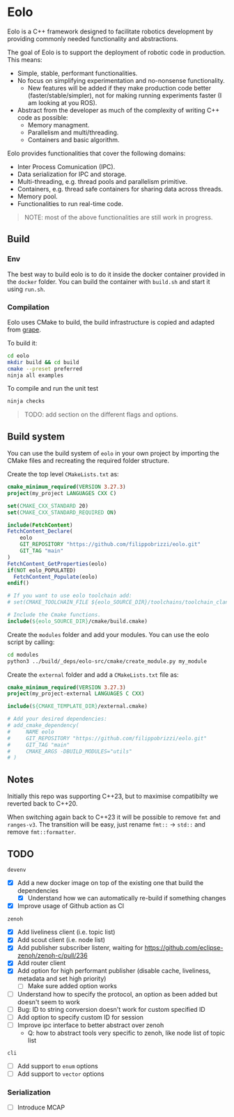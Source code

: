 # Eolo

Eolo is a C++ framework designed to facilitate robotics development by providing commonly needed functionality and abstractions.

The goal of Eolo is to support the deployment of robotic code in production. This means:
* Simple, stable, performant functionalities.
* No focus on simplifying experimentation and no-nonsense functionality.
    * New features will be added if they make production code better (faster/stable/simpler), not for making running experiments faster (I am looking at you ROS).
* Abstract from the developer as much of the complexity of writing C++ code as possible:
    * Memory managment.
    * Parallelism and multi/threading.
    * Containers and basic algorithm.

Eolo provides functionalities that cover the following domains:
* Inter Process Comunication (IPC).
* Data serialization for IPC and storage.
* Multi-threading, e.g. thread pools and parallelism primitive.
* Containers, e.g. thread safe containers for sharing data across threads.
* Memory pool.
* Functionalities to run real-time code.

> NOTE: most of the above functionalities are still work in progress.

## Build

### Env
The best way to build eolo is to do it inside the docker container provided in the `docker` folder. You can build the container with `build.sh` and start it using `run.sh`.

### Compilation

Eolo uses CMake to build, the build infrastructure is copied and adapted from [grape](https://github.com/cvilas/grape).

To build it:
```bash
cd eolo
mkdir build && cd build
cmake --preset preferred
ninja all examples
```

To compile and run the unit test
```bash
ninja checks
```

> TODO: add section on the different flags and options.

## Build system
You can use the build system of `eolo` in your own project by importing the CMake files and recreating the required folder structure.

Create the top level `CMakeLists.txt` as:
```cmake
cmake_minimum_required(VERSION 3.27.3)
project(my_project LANGUAGES CXX C)

set(CMAKE_CXX_STANDARD 20)
set(CMAKE_CXX_STANDARD_REQUIRED ON)

include(FetchContent)
FetchContent_Declare(
    eolo
    GIT_REPOSITORY "https://github.com/filippobrizzi/eolo.git"
    GIT_TAG "main"
)
FetchContent_GetProperties(eolo)
if(NOT eolo_POPULATED)
  FetchContent_Populate(eolo)
endif()

# If you want to use eolo toolchain add:
# set(CMAKE_TOOLCHAIN_FILE ${eolo_SOURCE_DIR}/toolchains/toolchain_clang.cmake)

# Include the Cmake functions.
include(${eolo_SOURCE_DIR}/cmake/build.cmake)
```

Create the `modules` folder and add your modules. You can use the eolo script by calling:
```bash
cd modules
python3 ../build/_deps/eolo-src/cmake/create_module.py my_module
```

Create the `external` folder and add a `CMakeLists.txt` file as:
```cmake
cmake_minimum_required(VERSION 3.27.3)
project(my_project-external LANGUAGES C CXX)

include(${CMAKE_TEMPLATE_DIR}/external.cmake)

# Add your desired dependencies:
# add_cmake_dependency(
#     NAME eolo
#     GIT_REPOSITORY "https://github.com/filippobrizzi/eolo.git"
#     GIT_TAG "main"
#     CMAKE_ARGS -DBUILD_MODULES="utils"
# )
```

## Notes

Initially this repo was supporting C++23, but to maximise compatibilty we reverted back to C++20.

When switching again back to C++23 it will be possible to remove `fmt` and `ranges-v3`. The transition will be easy, just rename `fmt::` -> `std::` and remove `fmt::formatter`.

## TODO

`devenv`
- [x] Add a new docker image on top of the existing one that build the dependencies
  - [x] Understand how we can automatically re-build if something changes
- [x] Improve usage of Github action as CI

`zenoh`
- [x] Add liveliness client (i.e. topic list)
- [x] Add scout client (i.e. node list)
- [x] Add publisher subscriber listenr, waiting for https://github.com/eclipse-zenoh/zenoh-c/pull/236
- [x] Add router client
- [x] Add option for high performant publisher (disable cache, liveliness, metadata and set high priority)
  - [ ] Make sure added option works
- [ ] Understand how to specify the protocol, an option as been added but doesn't seem to work
- [ ] Bug: ID to string conversion doesn't work for custom specified ID
- [ ] Add option to specify custom ID for session
- [ ] Improve ipc interface to better abstract over zenoh
    - Q: how to abstract tools very specific to zenoh, like node list of topic list

`cli`
- [ ] Add support to `enum` options
- [ ] Add support to `vector` options

### Serialization
- [ ] Introduce MCAP
